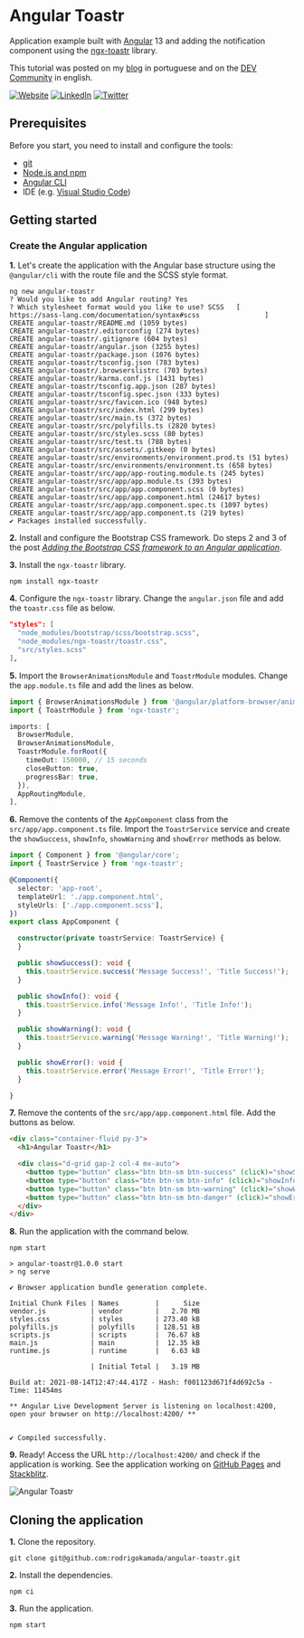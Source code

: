 # Angular Toastr


Application example built with [Angular](https://angular.io/) 13 and adding the notification component using the [ngx-toastr](https://www.npmjs.com/package/ngx-toastr) library.

This tutorial was posted on my [blog](https://rodrigo.kamada.com.br/blog/adicionando-o-componente-de-notificacao-em-uma-aplicacao-angular) in portuguese and on the [DEV Community](https://dev.to/rodrigokamada/adding-the-notification-component-to-an-angular-application-28m5) in english.



[![Website](https://shields.braskam.com/v1/shields?name=website&format=rectangle&size=small&radius=5)](https://rodrigo.kamada.com.br)
[![LinkedIn](https://shields.braskam.com/v1/shields?name=linkedin&format=rectangle&size=small&radius=5)](https://www.linkedin.com/in/rodrigokamada)
[![Twitter](https://shields.braskam.com/v1/shields?name=twitter&format=rectangle&size=small&radius=5&socialAccount=rodrigokamada)](https://twitter.com/rodrigokamada)



## Prerequisites


Before you start, you need to install and configure the tools:

* [git](https://git-scm.com/)
* [Node.js and npm](https://nodejs.org/)
* [Angular CLI](https://angular.io/cli)
* IDE (e.g. [Visual Studio Code](https://code.visualstudio.com/))



## Getting started


### Create the Angular application


**1.** Let's create the application with the Angular base structure using the `@angular/cli` with the route file and the SCSS style format.

```shell
ng new angular-toastr
? Would you like to add Angular routing? Yes
? Which stylesheet format would you like to use? SCSS   [ https://sass-lang.com/documentation/syntax#scss                ]
CREATE angular-toastr/README.md (1059 bytes)
CREATE angular-toastr/.editorconfig (274 bytes)
CREATE angular-toastr/.gitignore (604 bytes)
CREATE angular-toastr/angular.json (3255 bytes)
CREATE angular-toastr/package.json (1076 bytes)
CREATE angular-toastr/tsconfig.json (783 bytes)
CREATE angular-toastr/.browserslistrc (703 bytes)
CREATE angular-toastr/karma.conf.js (1431 bytes)
CREATE angular-toastr/tsconfig.app.json (287 bytes)
CREATE angular-toastr/tsconfig.spec.json (333 bytes)
CREATE angular-toastr/src/favicon.ico (948 bytes)
CREATE angular-toastr/src/index.html (299 bytes)
CREATE angular-toastr/src/main.ts (372 bytes)
CREATE angular-toastr/src/polyfills.ts (2820 bytes)
CREATE angular-toastr/src/styles.scss (80 bytes)
CREATE angular-toastr/src/test.ts (788 bytes)
CREATE angular-toastr/src/assets/.gitkeep (0 bytes)
CREATE angular-toastr/src/environments/environment.prod.ts (51 bytes)
CREATE angular-toastr/src/environments/environment.ts (658 bytes)
CREATE angular-toastr/src/app/app-routing.module.ts (245 bytes)
CREATE angular-toastr/src/app/app.module.ts (393 bytes)
CREATE angular-toastr/src/app/app.component.scss (0 bytes)
CREATE angular-toastr/src/app/app.component.html (24617 bytes)
CREATE angular-toastr/src/app/app.component.spec.ts (1097 bytes)
CREATE angular-toastr/src/app/app.component.ts (219 bytes)
✔ Packages installed successfully.
```

**2.** Install and configure the Bootstrap CSS framework. Do steps 2 and 3 of the post *[Adding the Bootstrap CSS framework to an Angular application](https://github.com/rodrigokamada/angular-bootstrap)*.

**3.** Install the `ngx-toastr` library.

```shell
npm install ngx-toastr
```

**4.** Configure the `ngx-toastr` library. Change the `angular.json` file and add the `toastr.css` file as below.

```json
"styles": [
  "node_modules/bootstrap/scss/bootstrap.scss",
  "node_modules/ngx-toastr/toastr.css",
  "src/styles.scss"
],
```

**5.** Import the `BrowserAnimationsModule` and `ToastrModule` modules. Change the `app.module.ts` file and add the lines as below.

```typescript
import { BrowserAnimationsModule } from '@angular/platform-browser/animations';
import { ToastrModule } from 'ngx-toastr';

imports: [
  BrowserModule,
  BrowserAnimationsModule,
  ToastrModule.forRoot({
    timeOut: 150000, // 15 seconds
    closeButton: true,
    progressBar: true,
  }),
  AppRoutingModule,
],
```

**6.** Remove the contents of the `AppComponent` class from the `src/app/app.component.ts` file. Import the `ToastrService` service and create the `showSuccess`, `showInfo`, `showWarning` and `showError` methods as below.

```typescript
import { Component } from '@angular/core';
import { ToastrService } from 'ngx-toastr';

@Component({
  selector: 'app-root',
  templateUrl: './app.component.html',
  styleUrls: ['./app.component.scss'],
})
export class AppComponent {

  constructor(private toastrService: ToastrService) {
  }

  public showSuccess(): void {
    this.toastrService.success('Message Success!', 'Title Success!');
  }

  public showInfo(): void {
    this.toastrService.info('Message Info!', 'Title Info!');
  }

  public showWarning(): void {
    this.toastrService.warning('Message Warning!', 'Title Warning!');
  }

  public showError(): void {
    this.toastrService.error('Message Error!', 'Title Error!');
  }

}
```

**7.** Remove the contents of the `src/app/app.component.html` file. Add the buttons as below.

```html
<div class="container-fluid py-3">
  <h1>Angular Toastr</h1>

  <div class="d-grid gap-2 col-4 mx-auto">
    <button type="button" class="btn btn-sm btn-success" (click)="showSuccess()">Success</button>
    <button type="button" class="btn btn-sm btn-info" (click)="showInfo()">Info</button>
    <button type="button" class="btn btn-sm btn-warning" (click)="showWarning()">Warning</button>
    <button type="button" class="btn btn-sm btn-danger" (click)="showError()">Error</button>
  </div>
</div>
```

**8.** Run the application with the command below.

```shell
npm start

> angular-toastr@1.0.0 start
> ng serve

✔ Browser application bundle generation complete.

Initial Chunk Files | Names         |      Size
vendor.js           | vendor        |   2.70 MB
styles.css          | styles        | 273.40 kB
polyfills.js        | polyfills     | 128.51 kB
scripts.js          | scripts       |  76.67 kB
main.js             | main          |  12.35 kB
runtime.js          | runtime       |   6.63 kB

                    | Initial Total |   3.19 MB

Build at: 2021-08-14T12:47:44.417Z - Hash: f001123d671f4d692c5a - Time: 11454ms

** Angular Live Development Server is listening on localhost:4200, open your browser on http://localhost:4200/ **


✔ Compiled successfully.
```

**9.** Ready! Access the URL `http://localhost:4200/` and check if the application is working. See the application working on [GitHub Pages](https://rodrigokamada.github.io/angular-toastr/) and [Stackblitz](https://stackblitz.com/edit/angular13-toastr).

![Angular Toastr](https://res.cloudinary.com/rodrigokamada/image/upload/v1636895792/Blog/angular-toastr/angular-toastr.png)



## Cloning the application

**1.** Clone the repository.

```shell
git clone git@github.com:rodrigokamada/angular-toastr.git
```

**2.** Install the dependencies.

```shell
npm ci
```

**3.** Run the application.

```shell
npm start
```
